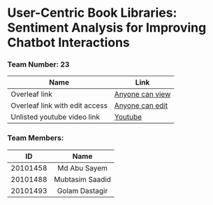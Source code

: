 # User-Centric Book Libraries: Sentiment Analysis for Improving Chatbot Interactions

### Team Number: 23

| Name | Link |
| --- | --- |
| Overleaf link | [Anyone can view](https://www.overleaf.com/read/kfxqwwmrtzyd#2437c0) |
| Overleaf link with edit access | [Anyone can edit](https://www.overleaf.com/1517425223mmzppnppsfvn#f9f0bd) |
| Unlisted youtube video link | [Youtube](https://youtu.be/iaN4gWBs1h8) |


### Team Members:

| ID | Name |
| :---: | :---: |
| 20101458 | Md Abu Sayem |
| 20101488	 | Mubtasim Saadid  |
| 20101493 | Golam Dastagir |
